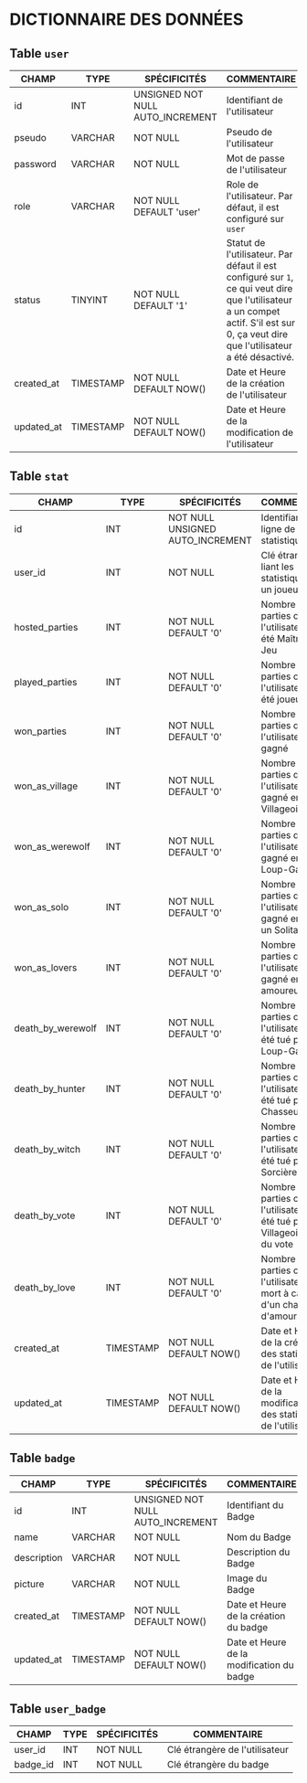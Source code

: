 # DICTIONNAIRE DES DONNÉES

## Table `user`

| CHAMP | TYPE | SPÉCIFICITÉS | COMMENTAIRE |
| -- | -- | -- | -- |
| id | INT | UNSIGNED NOT NULL AUTO_INCREMENT | Identifiant de l'utilisateur |
| pseudo | VARCHAR | NOT NULL | Pseudo de l'utilisateur |
| password | VARCHAR | NOT NULL | Mot de passe de l'utilisateur |
| role | VARCHAR | NOT NULL DEFAULT 'user'| Role  de l'utilisateur. Par défaut, il est configuré sur `user` |
| status | TINYINT | NOT NULL DEFAULT '1' | Statut de l'utilisateur. Par défaut il est configuré sur `1`, ce qui veut dire que l'utilisateur a un compet actif. S'il est sur 0, ça veut dire que l'utilisateur a été désactivé. |
| created_at | TIMESTAMP | NOT NULL DEFAULT NOW() | Date et Heure de la création de l'utilisateur  |
| updated_at | TIMESTAMP | NOT NULL DEFAULT NOW() | Date et Heure de la modification de l'utilisateur |

## Table `stat`

| CHAMP | TYPE | SPÉCIFICITÉS | COMMENTAIRE |
| -- | -- | -- | -- |
| id | INT | NOT NULL UNSIGNED AUTO_INCREMENT | Identifiant de la ligne de statistiques |
| user_id | INT | NOT NULL | Clé étrangère liant les statistiques à un joueur |
| hosted_parties | INT | NOT NULL DEFAULT '0' | Nombre de parties où l'utilisateur a été Maître du Jeu |
| played_parties | INT | NOT NULL DEFAULT '0' | Nombre de parties où l'utilisateur a été joueur |
| won_parties | INT | NOT NULL DEFAULT '0' | Nombre de parties que l'utilisateur a gagné |
| won_as_village | INT | NOT NULL DEFAULT '0' | Nombre de parties que l'utilisateur a gagné en étant Villageois |
| won_as_werewolf | INT | NOT NULL DEFAULT '0' | Nombre de parties que l'utilisateur a gagné en étant Loup-Garou |
| won_as_solo | INT | NOT NULL DEFAULT '0' | Nombre de parties que l'utilisateur a gagné en étant un Solitaire |
| won_as_lovers | INT | NOT NULL DEFAULT '0' | Nombre de parties que l'utilisateur a gagné en étant amoureux |
| death_by_werewolf | INT | NOT NULL DEFAULT '0' | Nombre de parties où l'utilisateur a été tué par un Loup-Garou |
| death_by_hunter | INT | NOT NULL DEFAULT '0' | Nombre de parties où l'utilisateur a été tué par le Chasseur |
| death_by_witch | INT | NOT NULL DEFAULT '0' | Nombre de parties où l'utilisateur a été tué par la Sorcière |
| death_by_vote | INT | NOT NULL DEFAULT '0' | Nombre de parties où l'utilisateur a été tué par les Villageois lors du vote |
| death_by_love | INT | NOT NULL DEFAULT '0' | Nombre de parties où l'utilisateur est mort à cause d'un chagrin d'amour |
| created_at | TIMESTAMP | NOT NULL DEFAULT NOW() | Date et Heure de la création des statistiques de l'utilisateur  |
| updated_at | TIMESTAMP | NOT NULL DEFAULT NOW() | Date et Heure de la modification des statistiques de l'utilisateur |

## Table `badge`

| CHAMP | TYPE | SPÉCIFICITÉS | COMMENTAIRE |
| -- | -- | -- | -- |
| id | INT | UNSIGNED NOT NULL AUTO_INCREMENT | Identifiant du Badge |
| name | VARCHAR | NOT NULL | Nom du Badge |
| description | VARCHAR | NOT NULL | Description du Badge |
| picture | VARCHAR | NOT NULL | Image du Badge |
| created_at | TIMESTAMP | NOT NULL DEFAULT NOW() | Date et Heure de la création du badge  |
| updated_at | TIMESTAMP | NOT NULL DEFAULT NOW() | Date et Heure de la modification du badge |

## Table `user_badge`

| CHAMP | TYPE | SPÉCIFICITÉS | COMMENTAIRE |
| -- | -- | -- | -- |
| user_id | INT | NOT NULL | Clé étrangère de l'utilisateur |
| badge_id | INT | NOT NULL  | Clé étrangère du badge |
